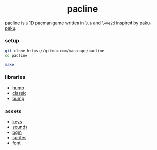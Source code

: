 <h1 align="center">pacline</h1>

[pacline](https://pajeet.world/pacline/) is a 1D pacman game written in `lua` and `love2d` inspired by [paku-paku](https://arlagames.itch.io/paku-paku-c64).

### setup
```bash
git clone https://github.com/mananapr/pacline
cd pacline

make
```

### libraries
- [hump](https://github.com/vrld/hump)
- [classic](https://github.com/rxi/classic)
- [bump](https://github.com/kikito/bump.lua)

### assets
- [keys](https://blatfan.itch.io/blatkeys)
- [sounds](https://jdwasabi.itch.io/8-bit-16-bit-sound-effects-pack)
- [bgm](https://freemusicarchive.org/music/Rolemusic/gigs_n_contest/rolemusic_-_gigs_n_contest_-_03_Another_beek_beep_beer_please/)
- [sprites](https://pixelaholic.itch.io/pac-man-game-art)
- [font](https://datagoblin.itch.io/monogram)
